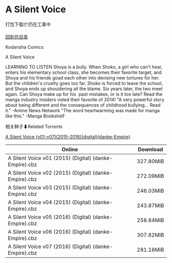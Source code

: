 # A Silent Voice

打包下载📦仍在工事中

[回到总目录](/Catalogs.md)

Kodansha Comics

A Silent Voice

LEARNING TO LISTEN Shoya is a bully. When Shoko, a girl who can't hear, enters his elementary school class, she becomes their favorite target, and Shoya and his friends goad each other into devising new tortures for her. But the children's cruelty goes too far. Shoko is forced to leave the school, and Shoya ends up shouldering all the blame. Six years later, the two meet again. Can Shoya make up for his  past mistakes, or is it too late? Read the manga industry insiders voted their favorite of 2014! "A very powerful story about being different and the consequences of childhood bullying... Read it." -Anime News Network "The word heartwarming was made for manga like this." -Manga Bookshelf





相关种子⬇Related Torrents

[A Silent Voice (v01-v07)(2015-2016)(digital)(danke-Empire)](https://github.com/alicewish/markdown/blob/master/torrent/A-Silent-Voice--v01-v07--2015-2016--digital--danke-Empire.md)

Online | Download
--- | ---
A Silent Voice v01 (2015) (Digital) (danke-Empire).cbz | 327.80MiB
A Silent Voice v02 (2015) (Digital) (danke-Empire).cbz | 272.09MiB
A Silent Voice v03 (2015) (Digital) (danke-Empire).cbz | 246.03MiB
A Silent Voice v04 (2015) (Digital) (danke-Empire).cbz | 243.87MiB
A Silent Voice v05 (2016) (Digital) (danke-Empire).cbz | 258.84MiB
A Silent Voice v06 (2016) (Digital) (danke-Empire).cbz | 307.82MiB
A Silent Voice v07 (2016) (Digital) (danke-Empire).cbz | 281.18MiB